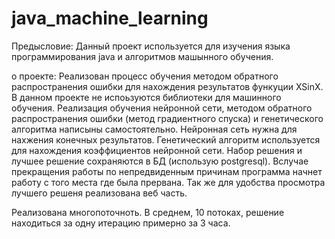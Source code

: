 # java_machine_learning
Предысловие:
Данный проект используется для изучения языка программирования java и алгоритмов машынного обучения.

о проекте:
Реализован процесс обучения методом обратного распространения ошибки для нахождения результатов функуции XSinX.
В данном проекте не испоьзуются библиотеки для машинного обучения.
Реализация обучения нейронной сети, методом обратного распространения ошибки (метод градиентного спуска) и генетического алгоритма написыны самостоятельно.
Нейронная сеть нужна для нахжения конечных результатов.
Генетический алгоритм используется для нахождения коэффициентов нейронной сети.
Набор решения и лучшее решение сохраняются в БД (использую postgresql).
Вслучае прекращения работы по непредвиденным причинам программа начнет работу с того места где была прервана.
Так же для удобства просмотра лучшего решеня реализована веб часть.

Реализована многопоточноть.
В среднем, 10 потоках, решение находиться за одну итерацию примерно за 3 часа.
